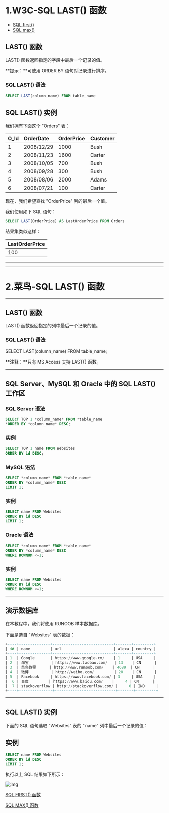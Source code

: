 # 1.W3C-SQL LAST() 函数

- [SQL first()](https://www.w3school.com.cn/sql/sql_func_first.asp)
- [SQL max()](https://www.w3school.com.cn/sql/sql_func_max.asp)

## LAST() 函数

LAST() 函数返回指定的字段中最后一个记录的值。

**提示：**可使用 ORDER BY 语句对记录进行排序。

### SQL LAST() 语法

```sql
SELECT LAST(column_name) FROM table_name
```

## SQL LAST() 实例

我们拥有下面这个 "Orders" 表：

| O_Id | OrderDate  | OrderPrice | Customer |
| :--- | :--------- | :--------- | :------- |
| 1    | 2008/12/29 | 1000       | Bush     |
| 2    | 2008/11/23 | 1600       | Carter   |
| 3    | 2008/10/05 | 700        | Bush     |
| 4    | 2008/09/28 | 300        | Bush     |
| 5    | 2008/08/06 | 2000       | Adams    |
| 6    | 2008/07/21 | 100        | Carter   |

现在，我们希望查找 "OrderPrice" 列的最后一个值。

我们使用如下 SQL 语句：

```sql
SELECT LAST(OrderPrice) AS LastOrderPrice FROM Orders
```

结果集类似这样：

| LastOrderPrice |
| :------------- |
| 100            |



--------------------

--------------------



# 2.菜鸟-SQL LAST() 函数

------

## LAST() 函数

LAST() 函数返回指定的列中最后一个记录的值。

### SQL LAST() 语法

SELECT LAST(column_name) FROM table_name;

**注释：**只有 MS Access 支持 LAST() 函数。

------

## SQL Server、MySQL 和 Oracle 中的 SQL LAST() 工作区

### SQL Server 语法
```sql
SELECT TOP 1 *column_name* FROM *table_name
*ORDER BY *column_name* DESC;
```
### 实例
```sql
SELECT TOP 1 name FROM Websites
ORDER BY id DESC;
```
### MySQL 语法
```sql
SELECT *column_name* FROM *table_name*
ORDER BY *column_name* DESC
LIMIT 1;
```
### 实例
```sql
SELECT name FROM Websites
ORDER BY id DESC
LIMIT 1;
```
### Oracle 语法
```sql
SELECT *column_name* FROM *table_name*
ORDER BY *column_name* DESC
WHERE ROWNUM <=1;
```
### 实例
```sql
SELECT name FROM Websites
ORDER BY id DESC
WHERE ROWNUM <=1;
```


------

## 演示数据库

在本教程中，我们将使用 RUNOOB 样本数据库。

下面是选自 "Websites" 表的数据：

```sql
+----+--------------+---------------------------+-------+---------+
| id | name         | url                       | alexa | country |
+----+--------------+---------------------------+-------+---------+
| 1  | Google       | https://www.google.cm/    | 1     | USA     |
| 2  | 淘宝          | https://www.taobao.com/   | 13    | CN      |
| 3  | 菜鸟教程      | http://www.runoob.com/    | 4689  | CN      |
| 4  | 微博          | http://weibo.com/         | 20    | CN      |
| 5  | Facebook     | https://www.facebook.com/ | 3     | USA     |
|  6 | 百度         | https://www.baidu.com/    |     4 | CN      |
|  7 | stackoverflow | http://stackoverflow.com/ |     0 | IND     |
+----+---------------+---------------------------+-------+---------+
```

------

## SQL LAST() 实例

下面的 SQL 语句选取 "Websites" 表的 "name" 列中最后一个记录的值：

## 实例
```sql
SELECT name FROM Websites
ORDER BY id DESC
LIMIT 1;
```
执行以上 SQL 结果如下所示：

![img](https://www.runoob.com/wp-content/uploads/2013/09/last1.jpg)

 [SQL FIRST() 函数](https://www.runoob.com/sql/sql-func-first.html)

[SQL MAX() 函数](https://www.runoob.com/sql/sql-func-max.html)